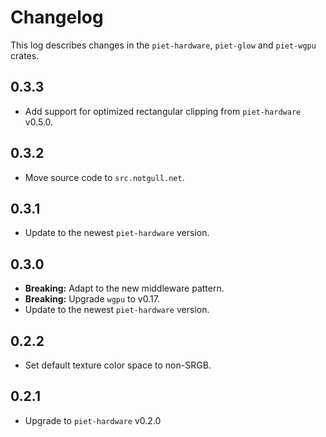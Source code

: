 # Changelog

This log describes changes in the `piet-hardware`, `piet-glow` and `piet-wgpu` crates.

## 0.3.3

- Add support for optimized rectangular clipping from `piet-hardware` v0.5.0.

## 0.3.2

- Move source code to `src.notgull.net`.

## 0.3.1

- Update to the newest `piet-hardware` version.

## 0.3.0

- **Breaking:** Adapt to the new middleware pattern.
- **Breaking:** Upgrade `wgpu` to v0.17.
- Update to the newest `piet-hardware` version.

## 0.2.2

- Set default texture color space to non-SRGB.

## 0.2.1

- Upgrade to `piet-hardware` v0.2.0
